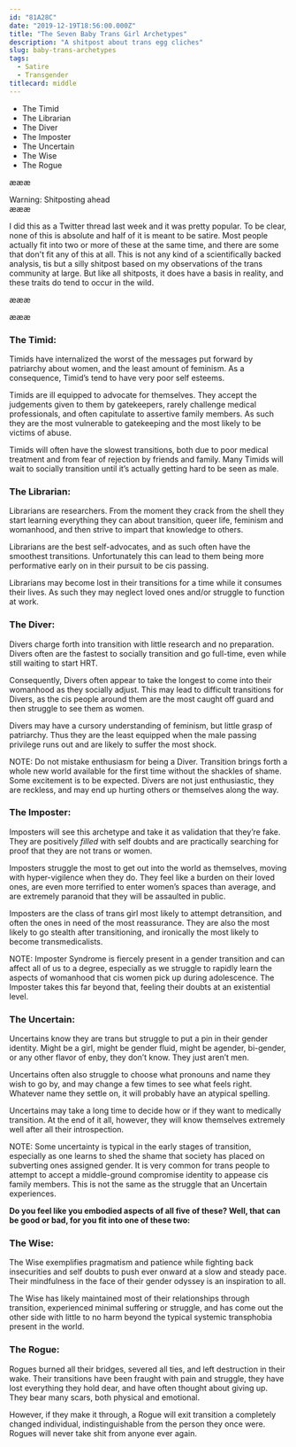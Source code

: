 ```yaml
---
id: "81A28C"
date: "2019-12-19T18:56:00.000Z"
title: "The Seven Baby Trans Girl Archetypes"
description: "A shitpost about trans egg cliches"
slug: baby-trans-archetypes
tags:
  - Satire
  - Transgender
titlecard: middle
---
```


- The Timid
- The Librarian
- The Diver
- The Imposter
- The Uncertain
- The Wise
- The Rogue

æææ<div class="cw"><div class="cw-header">Warning: Shitposting ahead</div>æææ

I did this as a Twitter thread last week and it was pretty popular. To be clear, none of this is absolute and half of it is meant to be satire. Most people actually fit into two or more of these at the same time, and there are some that don't fit any of this at all. This is not any kind of a scientifically backed analysis, tis but a silly shitpost based on my observations of the trans community at large. But like all shitposts, it does have a basis in reality, and these traits do tend to occur in the wild.

æææ</div>æææ


### The Timid:
Timids have internalized the worst of the messages put forward by patriarchy about women, and the least amount of feminism. As a consequence, Timid’s tend to have very poor self esteems.

Timids are ill equipped to advocate for themselves. They accept the judgements given to them by gatekeepers, rarely challenge medical professionals, and often capitulate to assertive family members. As such they are the most vulnerable to gatekeeping and the most likely to be victims of abuse.

Timids will often have the slowest transitions, both due to poor medical treatment and from fear of rejection by friends and family. Many Timids will wait to socially transition until it’s actually getting hard to be seen as male.

### The Librarian:
Librarians are researchers. From the moment they crack from the shell they start learning everything they can about transition, queer life, feminism and womanhood, and then strive to impart that knowledge to others.

Librarians are the best self-advocates, and as such often have the smoothest transitions. Unfortunately this can lead to them being more performative early on in their pursuit to be cis passing.

Librarians may become lost in their transitions for a time while it consumes their lives. As such they may neglect loved ones and/or struggle to function at work.

### The Diver:
Divers charge forth into transition with little research and no preparation. Divers often are the fastest to socially transition and go full-time, even while still waiting to start HRT. 

Consequently, Divers often appear to take the longest to come into their womanhood as they socially adjust. This may lead to difficult transitions for Divers, as the cis people around them are the most caught off guard and then struggle to see them as women.

Divers may have a cursory understanding of feminism, but little grasp of patriarchy. Thus they are the least equipped when the male passing privilege runs out and are likely to suffer the most shock.

NOTE: Do not mistake enthusiasm for being a Diver. Transition brings forth a whole new world available for the first time without the shackles of shame. Some excitement is to be expected. Divers are not just enthusiastic, they are reckless, and may end up hurting others or themselves along the way.

### The Imposter:
Imposters will see this archetype and take it as validation that they’re fake. They are positively *filled* with self doubts and are practically searching for proof that they are not trans or women.

Imposters struggle the most to get out into the world as themselves, moving with hyper-vigilence when they do. They feel like a burden on their loved ones, are even more terrified to enter women’s spaces than average, and are extremely paranoid that they will be assaulted in public.

Imposters are the class of trans girl most likely to attempt detransition, and often the ones in need of the most reassurance. They are also the most likely to go stealth after transitioning, and ironically the most likely to become transmedicalists.

NOTE: Imposter Syndrome is fiercely present in a gender transition and can affect all of us to a degree, especially as we struggle to rapidly learn the aspects of womanhood that cis women pick up during adolescence. The Imposter takes this far beyond that, feeling their doubts at an existential level.

### The Uncertain:
Uncertains know they are trans but struggle to put a pin in their gender identity. Might be a girl, might be gender fluid, might be agender, bi-gender, or any other flavor of enby, they don’t know. They just aren’t men.

Uncertains often also struggle to choose what pronouns and name they wish to go by, and may change a few times to see what feels right. Whatever name they settle on, it will probably have an atypical spelling.

Uncertains may take a long time to decide how or if they want to medically transition. At the end of it all, however, they will know themselves extremely well after all their introspection.

NOTE: Some uncertainty is typical in the early stages of transition, especially as one learns to shed the shame that society has placed on subverting ones assigned gender. It is very common for trans people to attempt to accept a middle-ground compromise identity to appease cis family members. This is not the same as the struggle that an Uncertain experiences.


**Do you feel like you embodied aspects of all five of these? Well, that can be good or bad, for you fit into one of these two:**

### The Wise:

The Wise exemplifies pragmatism and patience while fighting back insecurities and self doubts to push ever onward at a slow and steady pace. Their mindfulness in the face of their gender odyssey is an inspiration to all.

The Wise has likely maintained most of their relationships through transition, experienced minimal suffering or struggle, and has come out the other side with little to no harm ‪beyond the typical systemic transphobia present in the world.‬

### The Rogue:

Rogues burned all their bridges, severed all ties, and left destruction in their wake. Their transitions have been fraught with pain and struggle, they have lost everything they hold dear, and have often thought about giving up. They bear many scars, both physical and emotional.

However, if they make it through, a Rogue will exit transition a completely changed individual, indistinguishable from the person they once were. Rogues will never take shit from anyone ever again.
